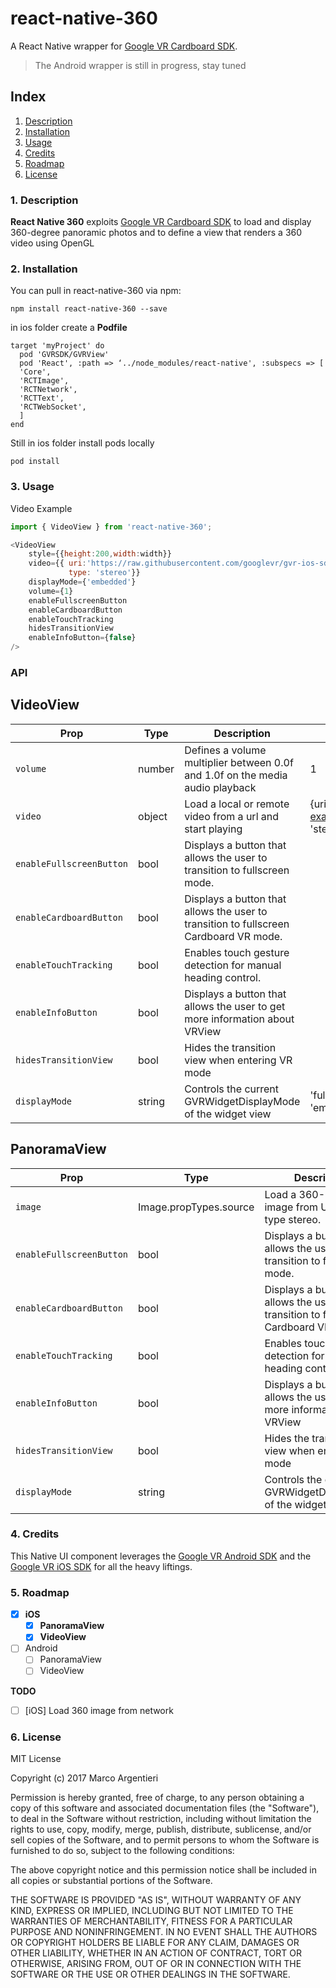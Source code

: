 # react-native-360
 A React Native wrapper for [Google VR Cardboard SDK](https://developers.google.com/vr/). 
 
 > The Android wrapper is still in progress, stay tuned 
 
## Index

1. [Description](#1-description)
2. [Installation](#2-installation)
3. [Usage](#3-usage)
4. [Credits](#4-credits)
5. [Roadmap](#5-changelog)
6. [License](#6-license)



### 1. Description

**React Native 360** exploits [Google VR Cardboard SDK](https://developers.google.com/vr/) to load and display 360-degree panoramic photos and to define a view that renders a 360 video using OpenGL

### 2. Installation

You can pull in react-native-360 via npm:

```shell
npm install react-native-360 --save
```

in ios folder create a **Podfile**

```shell
target 'myProject' do
  pod 'GVRSDK/GVRView'
  pod 'React', :path => ‘../node_modules/react-native', :subspecs => [
  'Core',
  'RCTImage',
  'RCTNetwork',
  'RCTText',
  'RCTWebSocket',
  ]
end

```

Still in ios folder install pods locally

```shell
pod install
```

### 3. Usage 

Video Example

```js
import { VideoView } from 'react-native-360';
```

```js
<VideoView 
    style={{height:200,width:width}}
    video={{ uri:'https://raw.githubusercontent.com/googlevr/gvr-ios-sdk/master/Samples/VideoWidgetDemo/resources/congo.mp4',
             type: 'stereo'}}
    displayMode={'embedded'}
    volume={1}
    enableFullscreenButton
    enableCardboardButton
    enableTouchTracking
    hidesTransitionView
    enableInfoButton={false}              
/>            
```

### API



## VideoView

| Prop | Type | Description | Values
|---|---|---|---|
| `volume` | number  | Defines a volume multiplier between 0.0f and 1.0f on the media audio playback | 1
| `video` | object | Load a local or remote video from a url and start playing | {uri:'https://uri-example.com', type: 'stereo','mono'}
| `enableFullscreenButton` | bool  | Displays a button that allows the user to transition to fullscreen mode. |
| `enableCardboardButton` | bool | Displays a button that allows the user to transition to fullscreen Cardboard VR mode.|
| `enableTouchTracking`  | bool | Enables touch gesture detection for manual heading control. |
| `enableInfoButton`  | bool | Displays a button that allows the user to get more information about VRView |
| `hidesTransitionView`  | bool | Hides the transition view when entering VR mode |
| `displayMode`  | string | Controls the current GVRWidgetDisplayMode of the widget view | 'fullscreen','cardboard', 'embedded' 


## PanoramaView

| Prop | Type | Description | Values
|---|---|---|---|
| `image` | Image.propTypes.source | Load a 360-Panorama image from UIImage of type stereo. | require('./image360.jpg')
| `enableFullscreenButton` | bool  | Displays a button that allows the user to transition to fullscreen mode. | 
| `enableCardboardButton` | bool | Displays a button that allows the user to transition to fullscreen Cardboard VR mode. |
| `enableTouchTracking`  | bool | Enables touch gesture detection for manual heading control. |
| `enableInfoButton`  | bool | Displays a button that allows the user to get more information about VRView |
| `hidesTransitionView`  | bool | Hides the transition view when entering VR mode |
| `displayMode`  | string | Controls the current GVRWidgetDisplayMode of the widget view | 'fullscreen','cardboard', 'embedded'


### 4. Credits

This Native UI component leverages the [Google VR Android SDK](https://developers.google.com/vr/android) and the [Google VR iOS SDK](https://developers.google.com/vr/ios) for all the heavy liftings.

### 5. Roadmap
- [x] **iOS**
    - [x] **PanoramaView**
    - [x] **VideoView**
- [ ] Android 
    - [ ] PanoramaView
    - [ ] VideoView

**TODO**
- [ ] [iOS] Load 360 image from network

### 6. License

MIT License

Copyright (c) 2017 Marco Argentieri

Permission is hereby granted, free of charge, to any person obtaining a copy
of this software and associated documentation files (the "Software"), to deal
in the Software without restriction, including without limitation the rights
to use, copy, modify, merge, publish, distribute, sublicense, and/or sell
copies of the Software, and to permit persons to whom the Software is
furnished to do so, subject to the following conditions:

The above copyright notice and this permission notice shall be included in all
copies or substantial portions of the Software.

THE SOFTWARE IS PROVIDED "AS IS", WITHOUT WARRANTY OF ANY KIND, EXPRESS OR
IMPLIED, INCLUDING BUT NOT LIMITED TO THE WARRANTIES OF MERCHANTABILITY,
FITNESS FOR A PARTICULAR PURPOSE AND NONINFRINGEMENT. IN NO EVENT SHALL THE
AUTHORS OR COPYRIGHT HOLDERS BE LIABLE FOR ANY CLAIM, DAMAGES OR OTHER
LIABILITY, WHETHER IN AN ACTION OF CONTRACT, TORT OR OTHERWISE, ARISING FROM,
OUT OF OR IN CONNECTION WITH THE SOFTWARE OR THE USE OR OTHER DEALINGS IN THE
SOFTWARE.
